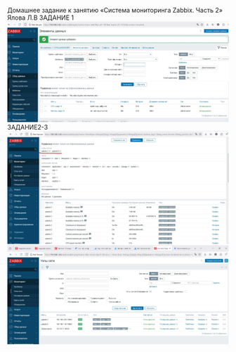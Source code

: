 Домашнее задание к занятию «Система мониторинга Zabbix. Часть 2»
Ялова Л.В
ЗАДАНИЕ 1
![alt text](https://github.com/lyalov/zabbix_2/blob/main/%D0%97%D0%B0%D0%B4%D0%B0%D0%BD%D0%B8%D0%B51.jpg)
ЗАДАНИЕ2-3
![alt text](https://github.com/lyalov/zabbix_2/blob/main/%D0%97%D0%B0%D0%B4%D0%B0%D0%BD%D0%B8%D0%B52.jpg)
![alt text](https://github.com/lyalov/zabbix_2/blob/main/%D0%97%D0%B0%D0%B4%D0%B0%D0%BD%D0%B8%D0%B53-1.jpg)
